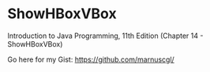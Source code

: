 # ShowHBoxVBox
Introduction to Java Programming, 11th Edition (Chapter 14 - ShowHBoxVBox)

Go here for my Gist:
https://github.com/marnuscgl/
